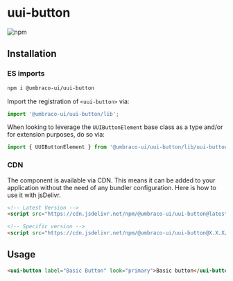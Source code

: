 # uui-button

![npm](https://img.shields.io/npm/v/@umbraco-ui/uui-button?logoColor=%231B264F)

## Installation

### ES imports

```zsh
npm i @umbraco-ui/uui-button
```

Import the registration of `<uui-button>` via:

```javascript
import '@umbraco-ui/uui-button/lib';
```

When looking to leverage the `UUIButtonElement` base class as a type and/or for extension purposes, do so via:

```javascript
import { UUIButtonElement } from '@umbraco-ui/uui-button/lib/uui-button.element';
```

### CDN

The component is available via CDN. This means it can be added to your application without the need of any bundler configuration. Here is how to use it with jsDelivr.

```html
<!-- Latest Version -->
<script src="https://cdn.jsdelivr.net/npm/@umbraco-ui/uui-button@latest/dist/uui-button.min.js"></script>

<!-- Specific version -->
<script src="https://cdn.jsdelivr.net/npm/@umbraco-ui/uui-button@X.X.X/dist/uui-button.min.js"></script>
```

## Usage

```html
<uui-button label="Basic Button" look="primary">Basic button</uui-button>
```
